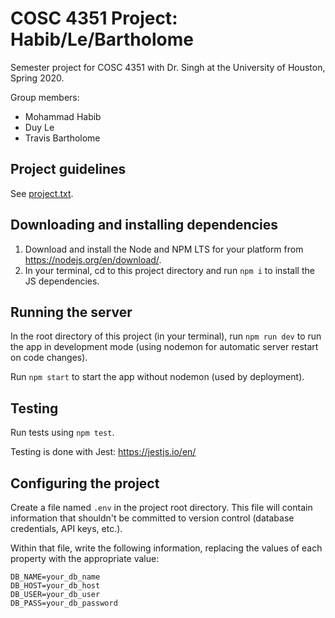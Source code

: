 # COSC 4351 Project: Habib/Le/Bartholome

Semester project for COSC 4351 with Dr. Singh at the University of Houston, Spring 2020.

Group members:
- Mohammad Habib
- Duy Le
- Travis Bartholome

## Project guidelines

See [project.txt](./project.txt).

## Downloading and installing dependencies

1. Download and install the Node and NPM LTS for your platform from https://nodejs.org/en/download/.
2. In your terminal, cd to this project directory and run `npm i` to install the JS dependencies.

## Running the server

In the root directory of this project (in your terminal), run `npm run dev` to
run the app in development mode (using nodemon for automatic server restart on
code changes).

Run `npm start` to start the app without nodemon (used by deployment).

## Testing

Run tests using `npm test`.

Testing is done with Jest: https://jestjs.io/en/

## Configuring the project

Create a file named `.env` in the project root directory.
This file will contain information that shouldn't be committed to version control
(database credentials, API keys, etc.).

Within that file, write the following information, replacing the values of each property
with the appropriate value:

```
DB_NAME=your_db_name
DB_HOST=your_db_host
DB_USER=your_db_user
DB_PASS=your_db_password
```
